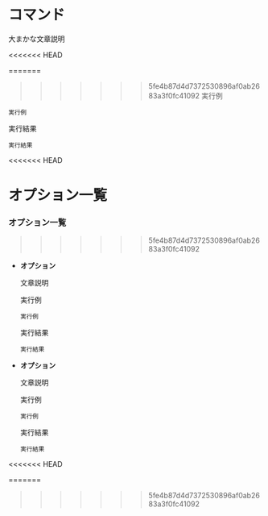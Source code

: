 [](ファイル名はコマンド名.md)
# コマンド
大まかな文章説明

<<<<<<< HEAD

=======
>>>>>>> 5fe4b87d4d7372530896af0ab2683a3f0fc41092
  実行例 [](変更しない)
  
  ```
  実行例
  ```


  実行結果　[](変更しない)


  ```
  実行結果
  ```

<<<<<<< HEAD

オプション一覧
=======
### オプション一覧
>>>>>>> 5fe4b87d4d7372530896af0ab2683a3f0fc41092




- **オプション**
  
  文章説明

  実行例 [](変更しない)
  
  ```
  実行例
  ```


  実行結果　[](変更しない)


  ```
  実行結果
  ```
- **オプション** 
    
  文章説明
  
  実行例　[](変更しない)
  
  ```
  実行例
  ```


  実行結果　[](変更しない)


  ```
  実行結果
  ```
<<<<<<< HEAD
  
=======
>>>>>>> 5fe4b87d4d7372530896af0ab2683a3f0fc41092
